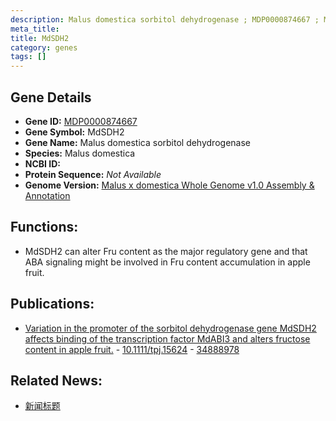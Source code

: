 ```yaml
---
description: Malus domestica sorbitol dehydrogenase ; MDP0000874667 ; Malus domestica
meta_title:
title: MdSDH2
category: genes
tags: []
---
```


## Gene Details
- **Gene ID:**	[MDP0000874667](https://www.maizegdb.org/gene_center/gene/MDP0000874667)
- **Gene Symbol:** MdSDH2
- **Gene Name:** Malus domestica sorbitol dehydrogenase
- **Species:** Malus domestica
- **NCBI ID:** [  ]()
- **Protein Sequence:** *Not Available*
- **Genome Version:** [Malus x domestica Whole Genome v1.0 Assembly & Annotation]()

## Functions:
   - MdSDH2 can alter Fru content as the major regulatory gene and that ABA signaling might be involved in Fru content accumulation in apple fruit.

## Publications:
   - [Variation in the promoter of the sorbitol dehydrogenase gene MdSDH2 affects binding of the transcription factor MdABI3 and alters fructose content in apple fruit.]( https://onlinelibrary.wiley.com/doi/10.1111/tpj.15624 ) - [10.1111/tpj.15624]( https://onlinelibrary.wiley.com/doi/10.1111/tpj.15624 ) - [34888978](https://pubmed.ncbi.nlm.nih.gov/34888978/)

## Related News:
   - [新闻标题](https://mp.weixin.qq.com/s?__biz=Mzg3MDEwNDEyMg==&mid=2247522125&idx=7&sn=6d650889ad8710c22f30e1a275283499&chksm=ce903a18f9e7b30e0b95410eb530c95f5e14233f9e99f42b024168833d74a7218f2f8be7b5a9&scene=27#wechat_redirect)
